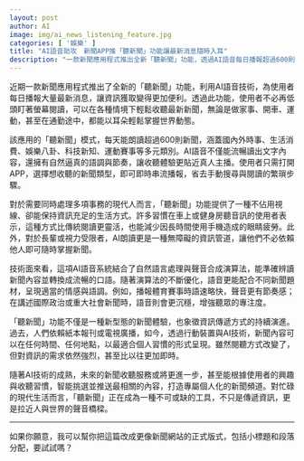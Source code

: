 ```yaml
---
layout: post
author: AI
image: img/ai_news_listening_feature.jpg
categories: [ '娛樂' ]
title: "AI語音助攻　新聞APP推「聽新聞」功能讓最新消息隨時入耳"  
description: "一款新聞應用程式推出全新「聽新聞」功能，透過AI語音每日播報超過600則新聞，涵蓋國內外時事、娛樂、科技與運動等多元類別，讓使用者在開車、運動、通勤等情境下，也能輕鬆掌握世界動態，並為視力受限者提供無障礙資訊管道。"  "
---
```

近期一款新聞應用程式推出了全新的「聽新聞」功能，利用AI語音技術，為使用者每日播報大量最新消息，讓資訊獲取變得更加便利。透過此功能，使用者不必再低頭盯著螢幕閱讀，可以在各種情境下輕鬆收聽最新新聞，無論是做家事、開車、運動，甚至在通勤途中，都能以耳朵輕鬆掌握世界動態。  

該應用的「聽新聞」模式，每天能朗讀超過600則新聞，涵蓋國內外時事、生活消費、娛樂八卦、科技新知、運動賽事等多元類別。AI語音不僅能流暢讀出文字內容，還擁有自然逼真的語調與節奏，讓收聽體驗更貼近真人主播。使用者只需打開APP，選擇想收聽的新聞類型，即可即時串流播報，省去手動搜尋與閱讀的繁瑣步驟。  

對於需要同時處理多項事務的現代人而言，「聽新聞」功能提供了一種不佔用視線、卻能保持資訊充足的生活方式。許多習慣在車上或健身房聽音訊的使用者表示，這種方式比傳統閱讀更靈活，也能減少因長時間使用手機造成的眼睛疲勞。此外，對於長輩或視力受限者，AI朗讀更是一種無障礙的資訊管道，讓他們不必依賴他人即可隨時掌握新聞。  

技術面來看，這項AI語音系統結合了自然語言處理與聲音合成演算法，能準確辨讀新聞內容並轉換成流暢的口語。隨著演算法的不斷優化，語音更能配合不同新聞題材，呈現適當的情感與語調。例如，播報體育賽事時語速略快，聲音更有節奏感；在講述國際政治或重大社會新聞時，語音則會更沉穩，增強聽眾的專注度。  

「聽新聞」功能不僅是一種新型態的新聞體驗，也象徵資訊傳遞方式的持續演進。過去，人們依賴紙本報刊或電視廣播，如今，透過行動裝置與AI技術，新聞內容可以在任何時間、任何地點，以最適合個人習慣的形式呈現。雖然閱聽方式改變了，但對資訊的需求依然強烈，甚至比以往更加即時。  

隨著AI技術的成熟，未來的新聞收聽服務或將更進一步，甚至能根據使用者的興趣與收聽習慣，智能挑選並推送最相關的內容，打造專屬個人化的新聞頻道。對忙碌的現代生活而言，「聽新聞」正在成為一種不可或缺的工具，不只是傳遞資訊，更是拉近人與世界的聲音橋樑。  

---

如果你願意，我可以幫你把這篇改成更像新聞網站的正式版式，包括小標題和段落分配，要試試嗎？